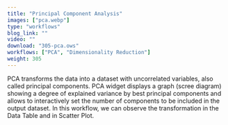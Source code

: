 ```yaml
---
title: "Principal Component Analysis"
images: ["pca.webp"]
type: "workflows"
blog_link: ""
video: ""
download: "305-pca.ows"
workflows: ["PCA", "Dimensionality Reduction"]
weight: 305
---
```


PCA transforms the data into a dataset with uncorrelated variables, also called principal components. PCA widget displays a graph (scree diagram) showing a degree of explained variance by best principal components and allows to interactively set the number of components to be included in the output dataset. In this workflow, we can observe the transformation in the Data Table and in Scatter Plot.
